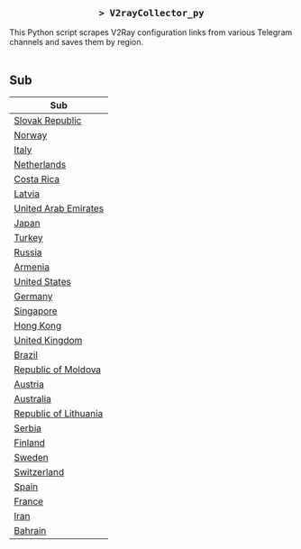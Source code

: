 <h3 align="center">
    <samp>&gt; V2rayCollector_py</samp>
</h3>

This Python script scrapes V2Ray configuration links from various Telegram channels and saves them by region.
<br>
<br>
## Sub
| Sub |
|-----|
| [Slovak Republic](https://raw.githubusercontent.com/freetomaid/Vxray-country/main/sub/Slovak%20Republic/config.txt) |
| [Norway](https://raw.githubusercontent.com/freetomaid/Vxray-country/main/sub/Norway/config.txt) |
| [Italy](https://raw.githubusercontent.com/freetomaid/Vxray-country/main/sub/Italy/config.txt) |
| [Netherlands](https://raw.githubusercontent.com/freetomaid/Vxray-country/main/sub/Netherlands/config.txt) |
| [Costa Rica](https://raw.githubusercontent.com/freetomaid/Vxray-country/main/sub/Costa%20Rica/config.txt) |
| [Latvia](https://raw.githubusercontent.com/freetomaid/Vxray-country/main/sub/Latvia/config.txt) |
| [United Arab Emirates](https://raw.githubusercontent.com/freetomaid/Vxray-country/main/sub/United%20Arab%20Emirates/config.txt) |
| [Japan](https://raw.githubusercontent.com/freetomaid/Vxray-country/main/sub/Japan/config.txt) |
| [Turkey](https://raw.githubusercontent.com/freetomaid/Vxray-country/main/sub/Turkey/config.txt) |
| [Russia](https://raw.githubusercontent.com/freetomaid/Vxray-country/main/sub/Russia/config.txt) |
| [Armenia](https://raw.githubusercontent.com/freetomaid/Vxray-country/main/sub/Armenia/config.txt) |
| [United States](https://raw.githubusercontent.com/freetomaid/Vxray-country/main/sub/United%20States/config.txt) |
| [Germany](https://raw.githubusercontent.com/freetomaid/Vxray-country/main/sub/Germany/config.txt) |
| [Singapore](https://raw.githubusercontent.com/freetomaid/Vxray-country/main/sub/Singapore/config.txt) |
| [Hong Kong](https://raw.githubusercontent.com/freetomaid/Vxray-country/main/sub/Hong%20Kong/config.txt) |
| [United Kingdom](https://raw.githubusercontent.com/freetomaid/Vxray-country/main/sub/United%20Kingdom/config.txt) |
| [Brazil](https://raw.githubusercontent.com/freetomaid/Vxray-country/main/sub/Brazil/config.txt) |
| [Republic of Moldova](https://raw.githubusercontent.com/freetomaid/Vxray-country/main/sub/Republic%20of%20Moldova/config.txt) |
| [Austria](https://raw.githubusercontent.com/freetomaid/Vxray-country/main/sub/Austria/config.txt) |
| [Australia](https://raw.githubusercontent.com/freetomaid/Vxray-country/main/sub/Australia/config.txt) |
| [Republic of Lithuania](https://raw.githubusercontent.com/freetomaid/Vxray-country/main/sub/Republic%20of%20Lithuania/config.txt) |
| [Serbia](https://raw.githubusercontent.com/freetomaid/Vxray-country/main/sub/Serbia/config.txt) |
| [Finland](https://raw.githubusercontent.com/freetomaid/Vxray-country/main/sub/Finland/config.txt) |
| [Sweden](https://raw.githubusercontent.com/freetomaid/Vxray-country/main/sub/Sweden/config.txt) |
| [Switzerland](https://raw.githubusercontent.com/freetomaid/Vxray-country/main/sub/Switzerland/config.txt) |
| [Spain](https://raw.githubusercontent.com/freetomaid/Vxray-country/main/sub/Spain/config.txt) |
| [France](https://raw.githubusercontent.com/freetomaid/Vxray-country/main/sub/France/config.txt) |
| [Iran](https://raw.githubusercontent.com/freetomaid/Vxray-country/main/sub/Iran/config.txt) |
| [Bahrain](https://raw.githubusercontent.com/freetomaid/Vxray-country/main/sub/Bahrain/config.txt) |































































































































































































































































































































































































































































































































































































































































































































































































































































































































































































































































































































































































































































































































































































































































































































































































































































































































































































































































































































































































































































































































































































































































































































































































































































































































































































































































































































































































































































































































































































































































































































































































































































































































































































































































































































































































































































































































































































































































































































































































































































































































































































































































































































